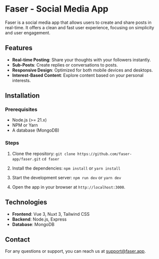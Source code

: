 # Faser - Social Media App

Faser is a social media app that allows users to create and share posts in real-time. It offers a clean and fast user experience, focusing on simplicity and user engagement.

## Features

- **Real-time Posting**: Share your thoughts with your followers instantly.
- **Sub-Posts**: Create replies or conversations to posts.
- **Responsive Design**: Optimized for both mobile devices and desktops.
- **Interest-Based Content**: Explore content based on your personal interests.

## Installation

### Prerequisites

- Node.js (>= 21.x)
- NPM or Yarn
- A database (MongoDB)

### Steps

1. Clone the repository:
   ```git clone https://github.com/faser-app/faser.git```
   ```cd faser```

2. Install the dependencies:
   ```npm install```
   or
   ```yarn install```

3. Start the development server:
   ```npm run dev```
   or
   ```yarn dev```

5. Open the app in your browser at ```http://localhost:3000```.

## Technologies

- **Frontend**: Vue 3, Nuxt 3, Tailwind CSS
- **Backend**: Node.js, Express
- **Database**: MongoDB

## Contact

For any questions or support, you can reach us at [support@faser.app](mailto:support@faser.app).
